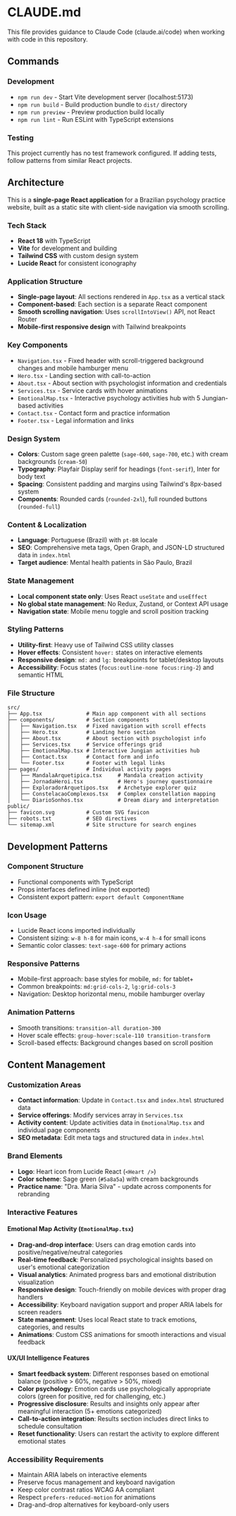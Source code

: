 # CLAUDE.md

This file provides guidance to Claude Code (claude.ai/code) when working with code in this repository.

## Commands

### Development
- `npm run dev` - Start Vite development server (localhost:5173)
- `npm run build` - Build production bundle to `dist/` directory
- `npm run preview` - Preview production build locally
- `npm run lint` - Run ESLint with TypeScript extensions

### Testing
This project currently has no test framework configured. If adding tests, follow patterns from similar React projects.

## Architecture

This is a **single-page React application** for a Brazilian psychology practice website, built as a static site with client-side navigation via smooth scrolling.

### Tech Stack
- **React 18** with TypeScript
- **Vite** for development and building
- **Tailwind CSS** with custom design system
- **Lucide React** for consistent iconography

### Application Structure
- **Single-page layout**: All sections rendered in `App.tsx` as a vertical stack
- **Component-based**: Each section is a separate React component
- **Smooth scrolling navigation**: Uses `scrollIntoView()` API, not React Router
- **Mobile-first responsive design** with Tailwind breakpoints

### Key Components
- `Navigation.tsx` - Fixed header with scroll-triggered background changes and mobile hamburger menu
- `Hero.tsx` - Landing section with call-to-action
- `About.tsx` - About section with psychologist information and credentials
- `Services.tsx` - Service cards with hover animations
- `EmotionalMap.tsx` - Interactive psychology activities hub with 5 Jungian-based activities
- `Contact.tsx` - Contact form and practice information
- `Footer.tsx` - Legal information and links

### Design System
- **Colors**: Custom sage green palette (`sage-600`, `sage-700`, etc.) with cream backgrounds (`cream-50`)
- **Typography**: Playfair Display serif for headings (`font-serif`), Inter for body text
- **Spacing**: Consistent padding and margins using Tailwind's 8px-based system
- **Components**: Rounded cards (`rounded-2xl`), full rounded buttons (`rounded-full`)

### Content & Localization
- **Language**: Portuguese (Brazil) with `pt-BR` locale
- **SEO**: Comprehensive meta tags, Open Graph, and JSON-LD structured data in `index.html`
- **Target audience**: Mental health patients in São Paulo, Brazil

### State Management
- **Local component state only**: Uses React `useState` and `useEffect`
- **No global state management**: No Redux, Zustand, or Context API usage
- **Navigation state**: Mobile menu toggle and scroll position tracking

### Styling Patterns
- **Utility-first**: Heavy use of Tailwind CSS utility classes
- **Hover effects**: Consistent `hover:` states on interactive elements
- **Responsive design**: `md:` and `lg:` breakpoints for tablet/desktop layouts
- **Accessibility**: Focus states (`focus:outline-none focus:ring-2`) and semantic HTML

### File Structure
```
src/
├── App.tsx              # Main app component with all sections
├── components/          # Section components
│   ├── Navigation.tsx   # Fixed navigation with scroll effects
│   ├── Hero.tsx         # Landing hero section
│   ├── About.tsx        # About section with psychologist info
│   ├── Services.tsx     # Service offerings grid
│   ├── EmotionalMap.tsx # Interactive Jungian activities hub
│   ├── Contact.tsx      # Contact form and info
│   └── Footer.tsx       # Footer with legal links
├── pages/               # Individual activity pages
│   ├── MandalaArquetipica.tsx     # Mandala creation activity
│   ├── JornadaHeroi.tsx           # Hero's journey questionnaire
│   ├── ExploradorArquetipos.tsx   # Archetype explorer quiz
│   ├── ConstelacaoComplexos.tsx   # Complex constellation mapping
│   └── DiarioSonhos.tsx           # Dream diary and interpretation
public/
├── favicon.svg          # Custom SVG favicon
├── robots.txt           # SEO directives
└── sitemap.xml          # Site structure for search engines
```

## Development Patterns

### Component Structure
- Functional components with TypeScript
- Props interfaces defined inline (not exported)
- Consistent export pattern: `export default ComponentName`

### Icon Usage
- Lucide React icons imported individually
- Consistent sizing: `w-8 h-8` for main icons, `w-4 h-4` for small icons
- Semantic color classes: `text-sage-600` for primary actions

### Responsive Patterns
- Mobile-first approach: base styles for mobile, `md:` for tablet+
- Common breakpoints: `md:grid-cols-2`, `lg:grid-cols-3`
- Navigation: Desktop horizontal menu, mobile hamburger overlay

### Animation Patterns
- Smooth transitions: `transition-all duration-300`
- Hover scale effects: `group-hover:scale-110 transition-transform`
- Scroll-based effects: Background changes based on scroll position

## Content Management

### Customization Areas
- **Contact information**: Update in `Contact.tsx` and `index.html` structured data
- **Service offerings**: Modify services array in `Services.tsx`
- **Activity content**: Update activities data in `EmotionalMap.tsx` and individual page components
- **SEO metadata**: Edit meta tags and structured data in `index.html`

### Brand Elements
- **Logo**: Heart icon from Lucide React (`<Heart />`)
- **Color scheme**: Sage green (`#5a8a5a`) with cream backgrounds
- **Practice name**: "Dra. Maria Silva" - update across components for rebranding

### Interactive Features

#### Emotional Map Activity (`EmotionalMap.tsx`)
- **Drag-and-drop interface**: Users can drag emotion cards into positive/negative/neutral categories
- **Real-time feedback**: Personalized psychological insights based on user's emotional categorization
- **Visual analytics**: Animated progress bars and emotional distribution visualization
- **Responsive design**: Touch-friendly on mobile devices with proper drag handlers
- **Accessibility**: Keyboard navigation support and proper ARIA labels for screen readers
- **State management**: Uses local React state to track emotions, categories, and results
- **Animations**: Custom CSS animations for smooth interactions and visual feedback

#### UX/UI Intelligence Features
- **Smart feedback system**: Different responses based on emotional balance (positive > 60%, negative > 50%, mixed)
- **Color psychology**: Emotion cards use psychologically appropriate colors (green for positive, red for challenging, etc.)
- **Progressive disclosure**: Results and insights only appear after meaningful interaction (5+ emotions categorized)
- **Call-to-action integration**: Results section includes direct links to schedule consultation
- **Reset functionality**: Users can restart the activity to explore different emotional states

### Accessibility Requirements
- Maintain ARIA labels on interactive elements
- Preserve focus management and keyboard navigation
- Keep color contrast ratios WCAG AA compliant
- Respect `prefers-reduced-motion` for animations
- Drag-and-drop alternatives for keyboard-only users